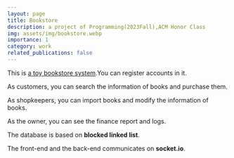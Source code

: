 ```yaml
---
layout: page
title: Bookstore
description: a project of Programming(2023Fall),ACM Honor Class
img: assets/img/bookstore.webp
importance: 1
category: work
related_publications: false
---
```


This is [a toy bookstore system](https://github.com/Seven-Streams/Bookstore).You can register accounts in it.

As customers, you can search the information of books and purchase them.

As shopkeepers, you can import books and modify the information of books.

As the owner, you can see the finance report and logs.

The database is based on **blocked linked list**.

The front-end and the back-end communicates on **socket.io**.
